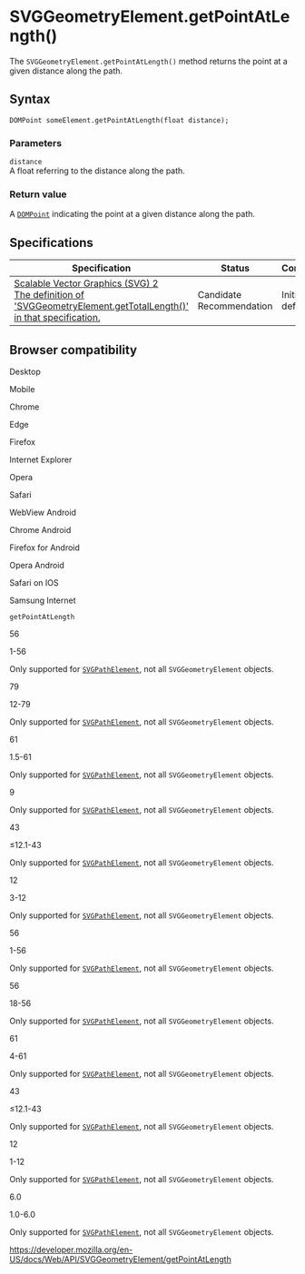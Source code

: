 SVGGeometryElement.getPointAtLength()
=====================================

The `SVGGeometryElement.getPointAtLength()` method returns the point at a given distance along the path.

Syntax
------

    DOMPoint someElement.getPointAtLength(float distance);

### Parameters

`distance`  
A float referring to the distance along the path.

### Return value

A [`DOMPoint`](../dompoint) indicating the point at a given distance along the path.

Specifications
--------------

<table><thead><tr class="header"><th>Specification</th><th>Status</th><th>Comment</th></tr></thead><tbody><tr class="odd"><td><a href="https://svgwg.org/svg2-draft/types.html#__svg__SVGGeometryElement__getPointAtLength">Scalable Vector Graphics (SVG) 2<br />
<span class="small">The definition of 'SVGGeometryElement.getTotalLength()' in that specification.</span></a></td><td><span class="spec-cr">Candidate Recommendation</span></td><td>Initial definition</td></tr></tbody></table>

Browser compatibility
---------------------

Desktop

Mobile

Chrome

Edge

Firefox

Internet Explorer

Opera

Safari

WebView Android

Chrome Android

Firefox for Android

Opera Android

Safari on IOS

Samsung Internet

`getPointAtLength`

56

1-56

Only supported for [`SVGPathElement`](https://developer.mozilla.org/docs/Web/API/SVGPathElement), not all `SVGGeometryElement` objects.

79

12-79

Only supported for [`SVGPathElement`](https://developer.mozilla.org/docs/Web/API/SVGPathElement), not all `SVGGeometryElement` objects.

61

1.5-61

Only supported for [`SVGPathElement`](https://developer.mozilla.org/docs/Web/API/SVGPathElement), not all `SVGGeometryElement` objects.

9

Only supported for [`SVGPathElement`](https://developer.mozilla.org/docs/Web/API/SVGPathElement), not all `SVGGeometryElement` objects.

43

≤12.1-43

Only supported for [`SVGPathElement`](https://developer.mozilla.org/docs/Web/API/SVGPathElement), not all `SVGGeometryElement` objects.

12

3-12

Only supported for [`SVGPathElement`](https://developer.mozilla.org/docs/Web/API/SVGPathElement), not all `SVGGeometryElement` objects.

56

1-56

Only supported for [`SVGPathElement`](https://developer.mozilla.org/docs/Web/API/SVGPathElement), not all `SVGGeometryElement` objects.

56

18-56

Only supported for [`SVGPathElement`](https://developer.mozilla.org/docs/Web/API/SVGPathElement), not all `SVGGeometryElement` objects.

61

4-61

Only supported for [`SVGPathElement`](https://developer.mozilla.org/docs/Web/API/SVGPathElement), not all `SVGGeometryElement` objects.

43

≤12.1-43

Only supported for [`SVGPathElement`](https://developer.mozilla.org/docs/Web/API/SVGPathElement), not all `SVGGeometryElement` objects.

12

1-12

Only supported for [`SVGPathElement`](https://developer.mozilla.org/docs/Web/API/SVGPathElement), not all `SVGGeometryElement` objects.

6.0

1.0-6.0

Only supported for [`SVGPathElement`](https://developer.mozilla.org/docs/Web/API/SVGPathElement), not all `SVGGeometryElement` objects.

<a href="https://developer.mozilla.org/en-US/docs/Web/API/SVGGeometryElement/getPointAtLength" class="_attribution-link">https://developer.mozilla.org/en-US/docs/Web/API/SVGGeometryElement/getPointAtLength</a>
